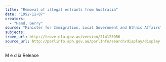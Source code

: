 ```yaml
---
title: "Removal of illegal entrants from Australia"
date: "1992-11-07"
creators:
  - "Hand, Gerry"
source: "Minister for Immigration, Local Government and Ethnic Affairs"
subjects:
trove_url: http://trove.nla.gov.au/version/214125956
source_url: http://parlinfo.aph.gov.au/parlInfo/search/display/display.w3p;query=Id%3A%22media/pressrel/HPR02008594%22
---
```


 M e d ia  Release 

